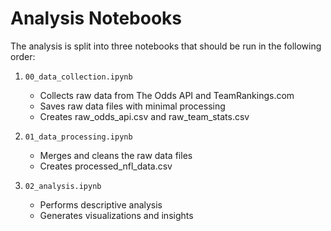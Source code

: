 # Analysis Notebooks

The analysis is split into three notebooks that should be run in the following order:

1. `00_data_collection.ipynb`

   - Collects raw data from The Odds API and TeamRankings.com
   - Saves raw data files with minimal processing
   - Creates raw_odds_api.csv and raw_team_stats.csv

2. `01_data_processing.ipynb`

   - Merges and cleans the raw data files
   - Creates processed_nfl_data.csv

3. `02_analysis.ipynb`
   - Performs descriptive analysis
   - Generates visualizations and insights
